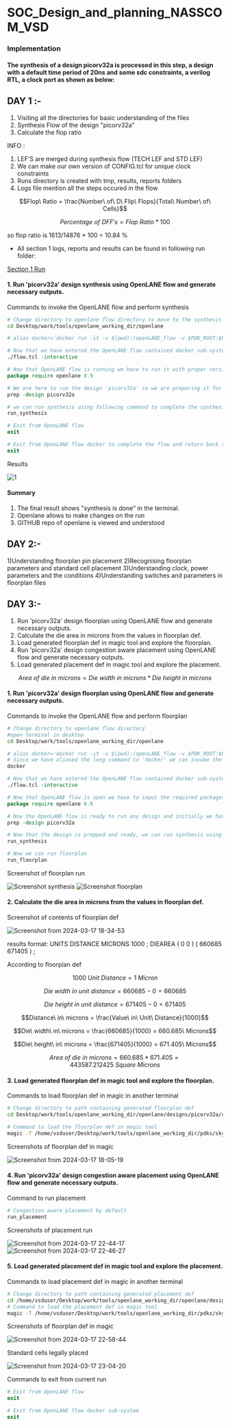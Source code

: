 # SOC_Design_and_planning_NASSCOM_VSD
### Implementation

#### The synthesis of a design picorv32a is processed in this step, a design with a default time period of 20ns and some sdc constraints, a verilog RTL, a clock port as shown as below:

## DAY 1 :- 
1) Visiting all the directories for basic understanding of the files
2) Synthesis Flow of the design "picorv32a"
3) Calculate the flop ratio

INFO :
1) LEF'S are merged during synthesis flow (TECH LEF and STD LEF)
2) We can make our own version of CONFIG.tcl for unique clock constraints
3) Runs directory is created with tmp, results, reports folders
4) Logs file mention all the steps occured in the flow

```math
Flop\ Ratio = \frac{Number\ of\ D\ Flip\ Flops}{Total\ Number\ of\ Cells}
```
```math
Percentage\ of\ DFF's = Flop\ Ratio * 100 
```
so flop ratio is 1613/14876 * 100 = 10.84 %

* All section 1 logs, reports and results can be found in following run folder:

[Section 1 Run](https://drive.google.com/file/d/1Be5T9Z0SsT0eHPfNZKv3csnGbdd7dQjv/view?usp=sharing)

#### 1. Run 'picorv32a' design synthesis using OpenLANE flow and generate necessary outputs.

Commands to invoke the OpenLANE flow and perform synthesis

```bash
# Change directory to openlane flow directory to move to the synthesis working software
cd Desktop/work/tools/openlane_working_dir/openlane

# alias docker='docker run -it -v $(pwd):/openLANE_flow -v $PDK_ROOT:$PDK_ROOT -e PDK_ROOT=$PDK_ROOT -u $(id -u $USER):$(id -g $USER) efabless/openlane:v0.21'

```
```tcl
# Now that we have entered the OpenLANE flow contained docker sub-system we can invoke the OpenLANE flow in the Interactive mode 
./flow.tcl -interactive

# Now that OpenLANE flow is running we have to run it with proper version and packages
package require openlane 0.9

# We are here to run the design 'picorv32a' so we are preparing it for the flow..
prep -design picorv32a

# we can run synthesis using following command to complete the synthesis
run_synthesis

# Exit from OpenLANE flow
exit

# Exit from OpenLANE flow docker to complete the flow and return back to the terminal
exit
```

Results 

![1](https://github.com/Jay1chand/SOC_Design_and_planning_NASSCOM_VSD/blob/main/Screenshot%202025-07-30%20162523.png)


#### Summary
1) The final result shows "synthesis is done" in the terminal.
2) Openlane allows to make changes on the run
3) GITHUB repo of openlane is viewed and understood

## DAY 2:-
1)Understanding floorplan pin placement
2)Recognising floorplan parameters and standard cell placement
3)Understanding clock, power parameters and the conditions
4)Understanding switches and parameters in floorplan files

## DAY 3:-

1) Run 'picorv32a' design floorplan using OpenLANE flow and generate necessary outputs.
2) Calculate the die area in microns from the values in floorplan def.
3) Load generated floorplan def in magic tool and explore the floorplan.
4) Run 'picorv32a' design congestion aware placement using OpenLANE flow and generate necessary outputs.
5) Load generated placement def in magic tool and explore the placement.

```math
Area\ of\ die\ in\ microns = Die\ width\ in\ microns * Die\ height\ in\ microns
```

#### 1. Run 'picorv32a' design floorplan using OpenLANE flow and generate necessary outputs.

Commands to invoke the OpenLANE flow and perform floorplan

```bash
# Change directory to openlane flow directory
#open terminal in desktop
cd Desktop/work/tools/openlane_working_dir/openlane

# alias docker='docker run -it -v $(pwd):/openLANE_flow -v $PDK_ROOT:$PDK_ROOT -e PDK_ROOT=$PDK_ROOT -u $(id -u $USER):$(id -g $USER) efabless/openlane:v0.21'
# Since we have aliased the long command to 'docker' we can invoke the OpenLANE flow docker sub-system by just running this command
docker
```
```tcl
# Now that we have entered the OpenLANE flow contained docker sub-system we can invoke the OpenLANE flow in the Interactive mode using the following command
./flow.tcl -interactive

# Now that OpenLANE flow is open we have to input the required packages for proper functionality of the OpenLANE flow
package require openlane 0.9

# Now the OpenLANE flow is ready to run any design and initially we have to prep the design creating some necessary files and directories for running a specific design which in our case is 'picorv32a'
prep -design picorv32a

# Now that the design is prepped and ready, we can run synthesis using following command
run_synthesis

# Now we can run floorplan
run_floorplan
```

Screenshot of floorplan run

![Screenshot synthesis](https://github.com/Jay1chand/SOC_Design_and_planning_NASSCOM_VSD/blob/main/Screenshot%202025-08-02%20105859.png)
![Screenshot floorplan](https://github.com/Jay1chand/SOC_Design_and_planning_NASSCOM_VSD/blob/main/Screenshot%202025-08-02%20110003.png)

#### 2. Calculate the die area in microns from the values in floorplan def.

Screenshot of contents of floorplan def

![Screenshot from 2024-03-17 18-34-53](https://github.com/fayizferosh/soc-design-and-planning-nasscom-vsd/assets/63997454/9a0baa93-7db6-4148-b155-49b18c130522)

results format:
UNITS DISTANCE MICRONS 1000 ;
DIEAREA ( 0 0 ) ( 660685 671405 ) ;

According to floorplan def
```math
1000\ Unit\ Distance = 1\ Micron
```
```math
Die\ width\ in\ unit\ distance = 660685 - 0 = 660685
```
```math
Die\ height\ in\ unit\ distance = 671405 - 0 = 671405
```
```math
Distance\ in\ microns = \frac{Value\ in\ Unit\ Distance}{1000}
```
```math
Die\ width\ in\ microns = \frac{660685}{1000} = 660.685\ Microns
```
```math
Die\ height\ in\ microns = \frac{671405}{1000} = 671.405\ Microns
```
```math
Area\ of\ die\ in\ microns = 660.685 * 671.405 = 443587.212425\ Square\ Microns
```
#### 3. Load generated floorplan def in magic tool and explore the floorplan.

Commands to load floorplan def in magic in another terminal

```bash
# Change directory to path containing generated floorplan def
cd Desktop/work/tools/openlane_working_dir/openlane/designs/picorv32a/runs/17-03_12-06/results/floorplan/

# Command to load the floorplan def in magic tool
magic -T /home/vsduser/Desktop/work/tools/openlane_working_dir/pdks/sky130A/libs.tech/magic/sky130A.tech lef read ../../tmp/merged.lef def read picorv32a.floorplan.def &

```
Screenshots of floorplan def in magic

![Screenshot from 2024-03-17 18-05-19](https://github.com/fayizferosh/soc-design-and-planning-nasscom-vsd/assets/63997454/93af15d9-ba65-49d4-8e98-ad1d0c4b0097)

#### 4. Run 'picorv32a' design congestion aware placement using OpenLANE flow and generate necessary outputs.

Command to run placement

```tcl
# Congestion aware placement by default
run_placement
```

Screenshots of placement run

![Screenshot from 2024-03-17 22-44-17](https://github.com/fayizferosh/soc-design-and-planning-nasscom-vsd/assets/63997454/3ddaf32e-fdbb-4410-bfe6-7ea6b2640438)
![Screenshot from 2024-03-17 22-46-27](https://github.com/fayizferosh/soc-design-and-planning-nasscom-vsd/assets/63997454/e6b36b9b-b9bc-4390-84fd-a10d23e2246f)


#### 5. Load generated placement def in magic tool and explore the placement.

Commands to load placement def in magic in another terminal

```bash
# Change directory to path containing generated placement def
cd /home/vsduser/Desktop/work/tools/openlane_working_dir/openlane/designs/picorv32a/runs/02-08_05-27/results/placement
# Command to load the placement def in magic tool
magic -T /home/vsduser/Desktop/work/tools/openlane_working_dir/pdks/sky130A/libs.tech/magic/sky130A.tech lef read ../../tmp/merged.lef def read picorv32a.placement.def &
```

Screenshots of floorplan def in magic

![Screenshot from 2024-03-17 22-58-44](https://github.com/fayizferosh/soc-design-and-planning-nasscom-vsd/assets/63997454/e703ef0b-3968-4132-a9c7-05b53f50b214)

Standard cells legally placed 

![Screenshot from 2024-03-17 23-04-20](https://github.com/fayizferosh/soc-design-and-planning-nasscom-vsd/assets/63997454/54911138-f942-48b9-b4e9-61d741a4b5ac)

Commands to exit from current run

```tcl
# Exit from OpenLANE flow
exit

# Exit from OpenLANE flow docker sub-system
exit
```

